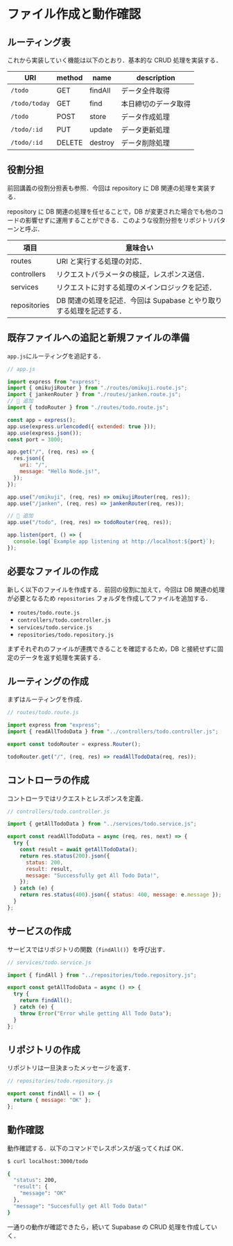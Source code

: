 # ファイル作成と動作確認

## ルーティング表

これから実装していく機能は以下のとおり．基本的な CRUD 処理を実装する．

| URI           | method | name    | description          |
| ------------- | ------ | ------- | -------------------- |
| `/todo`       | GET    | findAll | データ全件取得       |
| `/todo/today` | GET    | find    | 本日締切のデータ取得 |
| `/todo`       | POST   | store   | データ作成処理       |
| `/todo/:id`   | PUT    | update  | データ更新処理       |
| `/todo/:id`   | DELETE | destroy | データ削除処理       |

## 役割分担

前回講義の役割分担表も参照．今回は repository に DB 関連の処理を実装する．

repository に DB 関連の処理を任せることで，DB が変更された場合でも他のコードの影響せずに運用することができる．このような役割分担をリポジトリパターンと呼ぶ．

| 項目         | 意味合い                                                            |
| ------------ | ------------------------------------------------------------------- |
| routes       | URI と実行する処理の対応．                                          |
| controllers  | リクエストパラメータの検証，レスポンス送信．                        |
| services     | リクエストに対する処理のメインロジックを記述．                      |
| repositories | DB 関連の処理を記述．今回は Supabase とやり取りする処理を記述する． |

## 既存ファイルへの追記と新規ファイルの準備

`app.js`にルーティングを追記する．

```js
// app.js

import express from "express";
import { omikujiRouter } from "./routes/omikuji.route.js";
import { jankenRouter } from "./routes/janken.route.js";
// 🔽 追加
import { todoRouter } from "./routes/todo.route.js";

const app = express();
app.use(express.urlencoded({ extended: true }));
app.use(express.json());
const port = 3000;

app.get("/", (req, res) => {
  res.json({
    uri: "/",
    message: "Hello Node.js!",
  });
});

app.use("/omikuji", (req, res) => omikujiRouter(req, res));
app.use("/janken", (req, res) => jankenRouter(req, res));

// 🔽 追加
app.use("/todo", (req, res) => todoRouter(req, res));

app.listen(port, () => {
  console.log(`Example app listening at http://localhost:${port}`);
});
```

## 必要なファイルの作成

新しく以下のファイルを作成する．前回の役割に加えて，今回は DB 関連の処理が必要となるため `repositories` フォルダを作成してファイルを追加する．

- `routes/todo.route.js`
- `controllers/todo.controller.js`
- `services/todo.service.js`
- `repositories/todo.repository.js`

まずそれぞれのファイルが連携できることを確認するため，DB と接続せずに固定のデータを返す処理を実装する．

## ルーティングの作成

まずはルーティングを作成．

```js
// routes/todo.route.js

import express from "express";
import { readAllTodoData } from "../controllers/todo.controller.js";

export const todoRouter = express.Router();

todoRouter.get("/", (req, res) => readAllTodoData(req, res));
```

## コントローラの作成

コントローラではリクエストとレスポンスを定義．

```js
// controllers/todo.controller.js

import { getAllTodoData } from "../services/todo.service.js";

export const readAllTodoData = async (req, res, next) => {
  try {
    const result = await getAllTodoData();
    return res.status(200).json({
      status: 200,
      result: result,
      message: "Successfully get All Todo Data!",
    });
  } catch (e) {
    return res.status(400).json({ status: 400, message: e.message });
  }
};
```

## サービスの作成

サービスではリポジトリの関数（`findAll()`）を呼び出す．

```js
// services/todo.service.js

import { findAll } from "../repositories/todo.repository.js";

export const getAllTodoData = async () => {
  try {
    return findAll();
  } catch (e) {
    throw Error("Error while getting All Todo Data");
  }
};
```

## リポジトリの作成

リポジトリは一旦決まったメッセージを返す．

```js
// repositories/todo.repository.js

export const findAll = () => {
  return { message: "OK" };
};
```

## 動作確認

動作確認する．以下のコマンドでレスポンスが返ってくれば OK．

```bash
$ curl localhost:3000/todo

{
  "status": 200,
  "result": {
    "message": "OK"
  },
  "message": "Succesfully get All Todo Data!"
}

```

一通りの動作が確認できたら，続いて Supabase の CRUD 処理を作成していく．
